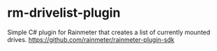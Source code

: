 rm-drivelist-plugin
===================

Simple C# plugin for Rainmeter that creates a list of currently mounted drives.  https://github.com/rainmeter/rainmeter-plugin-sdk
